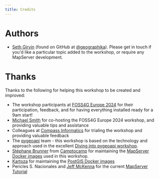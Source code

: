 ```yaml
---
title: Credits
---
```


# Authors

- [Seth Girvin](https://geographika.net/) (found on GitHub at [@geographika](https://github.com/geographika)). Please get in touch if you'd like a particular topic added to the workshop, or require any MapServer development.

# Thanks

Thanks to the following for helping this workshop to be created and improved:

- The workshop participants at [FOSS4G Europe 2024](https://2024.europe.foss4g.org/) for their participation, feedback, and for having everything installed ready for a 9am start!
- [Michael Smith](https://www.osgeo.org/member/michael-smith/) for co-hosting the FOSS4G Europe 2024 workshop, and providing valuable tips and assistance
- Colleagues at [Compass Informatics](https://compass.ie/) for trialing the workshop and providing valuable feedback
- The [pygeoapi](https://pygeoapi.io/) team - this workshop is based on the technology and approach used in the excellent
  [Diving into pygeoapi workshop](https://dive.pygeoapi.io/).
- [Stéphane Brunner](https://github.com/sbrunner) from [Camptocamp](https://www.camptocamp.com/)
  for maintaining the [MapServer Docker images](https://github.com/camptocamp/docker-mapserver) used in this workshop.
- [Kartoza](https://kartoza.com/) for maintaining the [PostGIS Docker images](https://hub.docker.com/r/kartoza/postgis/)
- Pericles S. Nacionales and [Jeff McKenna](https://github.com/jmckenna)
  for the current [MapServer Tutorial](https://mapserver.org/tutorial/index.html)